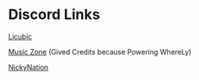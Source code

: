 # Discord Links

[Licubic](https://discord.gg/vwHreuyPD6)

[Music Zone](https://discord.gg/V4Gr3j2HKD) (Gived Credits because Powering WhereLy)

[NickyNation](https://discord.gg/VCT4MqAjY7)
